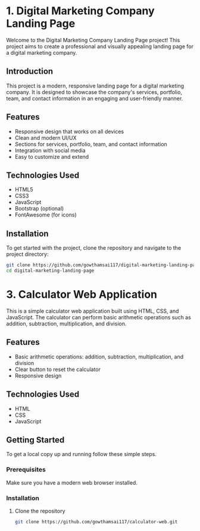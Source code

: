 # 1. Digital Marketing Company Landing Page

Welcome to the Digital Marketing Company Landing Page project! This project aims to create a professional and visually appealing landing page for a digital marketing company.

## Introduction

This project is a modern, responsive landing page for a digital marketing company. It is designed to showcase the company's services, portfolio, team, and contact information in an engaging and user-friendly manner.

## Features

- Responsive design that works on all devices
- Clean and modern UI/UX
- Sections for services, portfolio, team, and contact information
- Integration with social media
- Easy to customize and extend

## Technologies Used

- HTML5
- CSS3
- JavaScript
- Bootstrap (optional)
- FontAwesome (for icons)

## Installation

To get started with the project, clone the repository and navigate to the project directory:

```bash
git clone https://github.com/gowthamsai117/digital-marketing-landing-page.git
cd digital-marketing-landing-page
```

# 3. Calculator Web Application

This is a simple calculator web application built using HTML, CSS, and JavaScript. The calculator can perform basic arithmetic operations such as addition, subtraction, multiplication, and division.

## Features

- Basic arithmetic operations: addition, subtraction, multiplication, and division
- Clear button to reset the calculator
- Responsive design

## Technologies Used

- HTML
- CSS
- JavaScript

## Getting Started

To get a local copy up and running follow these simple steps.

### Prerequisites

Make sure you have a modern web browser installed.

### Installation

1. Clone the repository
   ```sh
   git clone https://github.com/gowthamsai117/calculator-web.git
   ```

